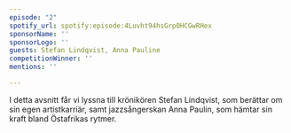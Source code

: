 ```yaml
---
episode: "2"
spotify_url: spotify:episode:4Luvht94hsGrp0HCGwRHex
sponsorName: ''
sponsorLogo: ''
guests: Stefan Lindqvist, Anna Pauline
competitionWinner: ''
mentions: ''

---
```

I detta avsnitt får vi lyssna till krönikören Stefan Lindqvist, som berättar om sin egen artistkarriär, samt jazzsångerskan Anna Paulin, som hämtar sin kraft bland Östafrikas rytmer.